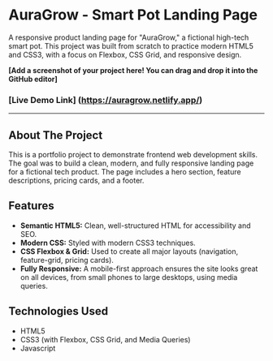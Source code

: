 # AuraGrow - Smart Pot Landing Page

A responsive product landing page for "AuraGrow," a fictional high-tech smart pot. This project was built from scratch to practice modern HTML5 and CSS3, with a focus on Flexbox, CSS Grid, and responsive design.

**[Add a screenshot of your project here! You can drag and drop it into the GitHub editor]**

### [Live Demo Link] (https://auragrow.netlify.app/)

---

## About The Project

This is a portfolio project to demonstrate frontend web development skills. The goal was to build a clean, modern, and fully responsive landing page for a fictional tech product. The page includes a hero section, feature descriptions, pricing cards, and a footer.

## Features

* **Semantic HTML5:** Clean, well-structured HTML for accessibility and SEO.
* **Modern CSS:** Styled with modern CSS3 techniques.
* **CSS Flexbox & Grid:** Used to create all major layouts (navigation, feature-grid, pricing cards).
* **Fully Responsive:** A mobile-first approach ensures the site looks great on all devices, from small phones to large desktops, using media queries.

## Technologies Used

* HTML5
* CSS3 (with Flexbox, CSS Grid, and Media Queries)
* Javascript
